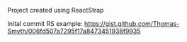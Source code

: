 Project created using ReactStrap

Inital commit RS example: https://gist.github.com/Thomas-Smyth/006fd507a7295f17a8473451938f9935
